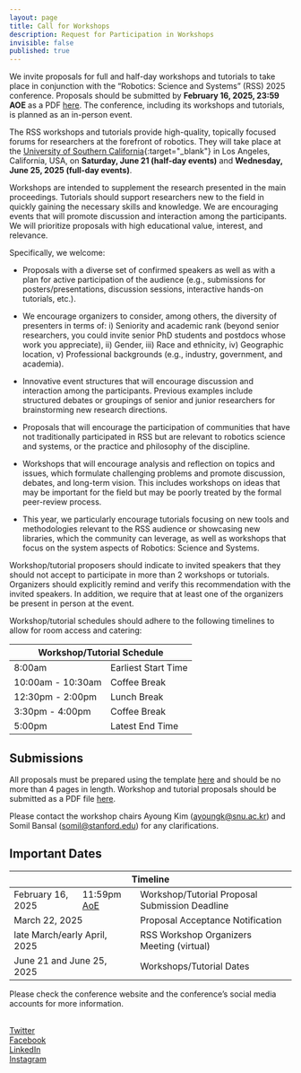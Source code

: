 ```yaml
---
layout: page
title: Call for Workshops
description: Request for Participation in Workshops
invisible: false
published: true
---
```




We invite proposals for full and half-day workshops and tutorials to take place in conjunction with the “Robotics: Science and Systems” (RSS) 2025 conference. 
Proposals should be submitted by  **February 16, 2025, 23:59 AOE** as a PDF [here](https://docs.google.com/forms/d/e/1FAIpQLScuu8djGKQdE9l7Z17Qg8ncLT0-8qYRYjAO84Q_5vLsyRVC8w/viewform?usp=sharing). The conference, including its workshops and tutorials, is planned as an in-person event.

The RSS workshops and tutorials provide high-quality, topically focused forums for researchers at the forefront of robotics.
They will take place at the [University of Southern California](https://www.usc.edu/){:target="_blank"} in Los Angeles, California, USA, on **Saturday, June 21 (half-day events)** and **Wednesday, June 25, 2025 (full-day events)**. 

Workshops are intended to supplement the research presented in the main proceedings. Tutorials should support researchers new to the field in quickly gaining the necessary skills and knowledge. We are encouraging events that will promote discussion and interaction among the participants. We will prioritize proposals with high educational value, interest, and relevance. 


Specifically, we welcome:

* Proposals with a diverse set of confirmed speakers as well as with a plan for active participation of the audience (e.g., submissions for posters/presentations, discussion sessions, interactive hands-on tutorials, etc.).

* We encourage organizers to consider, among others, the diversity of presenters in terms of: i) Seniority and academic rank (beyond senior researchers, you could invite senior PhD students and postdocs whose work you appreciate), ii) Gender, iii) Race and ethnicity, iv) Geographic location, v) Professional backgrounds (e.g., industry, government, and academia).

* Innovative event structures that will encourage discussion and interaction among the participants. Previous examples include structured debates or groupings of senior and junior researchers for brainstorming new research directions.

* Proposals that will encourage the participation of communities that have not traditionally participated in RSS but are relevant to robotics science and systems, or the practice and philosophy of the discipline.

* Workshops that will encourage analysis and reflection on topics and issues, which formulate challenging problems and promote discussion, debates, and long-term vision. This includes workshops on ideas that may be important for the field but may be poorly treated by the formal peer-review process.

* This year, we particularly encourage tutorials focusing on new tools and methodologies relevant to the RSS audience or showcasing new libraries, which the community can leverage, as well as workshops that focus on the system aspects of Robotics: Science and Systems. 

Workshop/tutorial proposers should indicate to invited speakers that they should not accept to participate in more than 2 workshops or tutorials. 
Organizers should explicitly remind and verify this recommendation with the invited speakers. 
In addition, we require that at least one of the organizers be present in person at the event.

Workshop/tutorial schedules should adhere to the following timelines to allow for room access and catering:

<table class="table">
    <thead>
        <tr>
            <th colspan="3">Workshop/Tutorial Schedule</th>
        </tr>
    </thead>
    <tbody>
        <tr>
            <td>8:00am</td>
            <td colspan="2">Earliest Start Time</td>
        </tr>
        <tr>
            <td>10:00am - 10:30am</td>
            <td colspan="2">Coffee Break</td>
        </tr>
        <tr>
            <td>12:30pm - 2:00pm</td>
            <td colspan="2">Lunch Break</td>
        </tr>
        <tr>
            <td>3:30pm - 4:00pm</td>
            <td colspan="2">Coffee Break</td>
        </tr>
        <tr>
            <td>5:00pm</td>
            <td colspan="2">Latest End Time</td>
        </tr>
    </tbody>
</table>

## Submissions 

All proposals must be prepared using the template [here](https://docs.google.com/document/d/19H8EWMB-yU-JQOYj-tew5vGkKECl0DAa1mH6jncUaKI/edit?usp=sharing) and should be no more than 4 pages in length.
Workshop and tutorial proposals should be submitted as a PDF file [here](https://docs.google.com/forms/d/e/1FAIpQLScuu8djGKQdE9l7Z17Qg8ncLT0-8qYRYjAO84Q_5vLsyRVC8w/viewform?usp=sharing).

<!-- Please contact the workshop chairs Ayoung Kim (ayoungk@snu.ac.kr) and Somil Bansal (somil@stanford.edu)  for any clarifications. -->
Please contact the workshop chairs Ayoung Kim (<a href="mailto:ayoungk@snu.ac.kr">ayoungk@snu.ac.kr</a>) and Somil Bansal (<a href="mailto:somil@stanford.edu">somil@stanford.edu</a>) for any clarifications.





## Important Dates
<!-- 
<table class="table">
    <tbody>
      <tr>
        <td >Workshop Proposal Template <a href="https://docs.google.com/document/d/1sB6bz24J8EMSQdpIRsUIWjjfVAJ4mJNsikNmg3f5Oug/">Link</a></td>
      </tr>
      <tr>
      <td >Workshop Proposal Submission <a href="https://docs.google.com/forms/d/e/1FAIpQLSec-uUS7LNlIWVGyaGucJ5qkT6oACbKLkRP2O75dXqpzKFhCQ/viewform">Link</a></td>
      </tr>
    </tbody>
</table>


 -->
<table class="table">
    <thead>
        <tr>
            <th colspan="3">Timeline</th>
        </tr>
    </thead>
    <tbody>
        <tr>
            <td>February 16, 2025</td>
            <td>11:59pm <a href="https://time.is/Anywhere_on_Earth">AoE</a></td>
            <td>Workshop/Tutorial Proposal Submission Deadline</td>
        </tr>
        <tr>
            <td colspan="2">March 22, 2025</td>
            <td>Proposal Acceptance Notification</td>
        </tr>
        <tr>
            <td colspan="2">late March/early April, 2025</td>
            <td>RSS Workshop Organizers Meeting (virtual)</td>
        </tr>
        <tr>
            <td colspan="2">June 21 and June 25, 2025</td>
            <td>Workshops/Tutorial Dates</td>
        </tr>
    </tbody>
</table>

<!-- use  </strike> -->

Please check the conference website and the conference’s social media accounts for more information.

<br>
<a target="_blank" href="https://twitter.com/RoboticsSciSys"><i class="fa fa-twitter"></i> Twitter </a>
<br>
<a target="_blank" href="https://www.facebook.com/RoboticsSciSys"><i class="fa fa-facebook"></i>  Facebook  </a>
<br>
<a target="_blank" href="https://www.linkedin.com/in/rss-conference-99b28823b/"><i class="fa fa-linkedin"></i>  LinkedIn  </a>
<br>
<a target="_blank" href="https://www.instagram.com/rssconference"><i class="fa fa-instagram"></i>  Instagram  </a>
<br>

